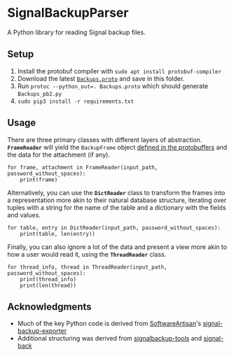 # SignalBackupParser
A Python library for reading Signal backup files.

## Setup
1. Install the protobuf compiler with `sudo apt install protobuf-compiler`
1. Download the latest [`Backups.proto`](https://github.com/signalapp/Signal-Android/blob/master/app/src/main/proto/Backups.proto) and save in this folder.
1. Run `protoc --python_out=. Backups.proto` which should generate `Backups_pb2.py`
1. `sudo pip3 install -r requirements.txt`

## Usage
There are three primary classes with different layers of abstraction. **`FrameReader`** will yield the `BackupFrame` object [defined in the protobuffers](https://github.com/signalapp/Signal-Android/blob/main/app/src/main/proto/Backups.proto#L72) and the data for the attachment (if any).

    for frame, attachment in FrameReader(input_path, password_without_spaces):
        print(frame)

Alternatively, you can use the **`DictReader`** class to transform the frames into a representation more akin to their natural database structure, iterating over tuples with a string for the name of the table and a dictionary with the fields and values.

    for table, entry in DictReader(input_path, password_without_spaces):
        print(table, len(entry))

Finally, you can also ignore a lot of the data and present a view more akin to how a user would read it, using the **`ThreadReader`** class.

    for thread_info, thread in ThreadReader(input_path, password_without_spaces):
        print(thread_info)
        print(len(thread))

## Acknowledgments
 * Much of the key Python code is derived from [SoftwareArtisan](https://github.com/SoftwareArtisan)'s [signal-backup-exporter](https://github.com/SoftwareArtisan/signal-backup-exporter/blob/master/signal_backup_exporter.py)
 * Additional structuring was derived from [signalbackup-tools](https://github.com/bepaald/signalbackup-tools/blob/757966081627c6c99922a21f953d0f770de4c140/sqlcipherdecryptor/sqlcipherdecryptor.h) and [signal-back](https://github.com/xeals/signal-back/blob/7b9bc2112afa24316da1e2c515e067f69f91d5c4/types/backup.go#L328)
